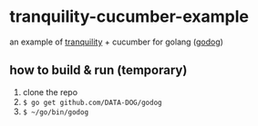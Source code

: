 # tranquility-cucumber-example

an example of [tranquility](https://github.com/tranquility-bdd/tranquility) + cucumber for golang ([godog](https://github.com/DATA-DOG/godog))

## how to build & run (temporary)

1. clone the repo
2. `$ go get github.com/DATA-DOG/godog`
3. `$ ~/go/bin/godog`